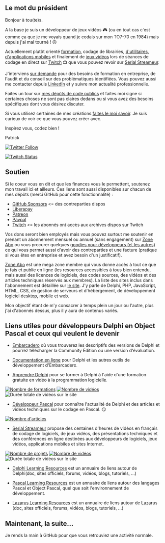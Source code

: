 ## Le mot du président

Bonjour à tou(te)s.

A la base je suis un développeur de jeux vidéos :video_game: (ou en tout cas c'est comme ça que je me voyais quand je codais sur mon TO7-70 en 1984) mais depuis j'ai mal tourné ! :confounded:

Actuellement plutôt orienté [formation](https://olfsoftware.fr/p/_2000b-planning-des-prochaines-formations.html), codage de librairies, [d'utilitaires](https://olfsoftware.fr/c/_1_-logiciels-et-utilitaires.html), [d'applications mobiles](https://olfsoftware.fr/c/_13-applications-mobiles.html) et finalement de [jeux vidéos](https://gamolf.fr) lors de séances de codage en direct sur [Twitch](https://www.twitch.tv/patrickpremartin) :tv: que vous pouvez revoir sur [Serial Streameur](https://serialstreameur.fr).

J'interviens [sur demande](https://olfsoftware.fr/contact/) pour des besoins de formation en entreprise, de l'audit et du conseil sur des problématiques identifiées. Vous pouvez aussi me contacter depuis [LinkedIn](https://www.linkedin.com/in/patrickpremartin/) et y suivre mon actualité professionnelle.

Faites un tour sur [mes dépôts de code publics](https://github.com/DeveloppeurPascal?tab=repositories&q=&type=source&language=&sort=) et faites moi signe si certaines choses ne sont pas claires dedans ou si vous avez des besoins spécifiques dont vous désirez discuter.

Si vous utilisez certaines de mes créations [faites le moi savoir](https://developpeur-pascal.fr/nous-contacter.php). Je suis curieux de voir ce que vous pouvez créer avec.

Inspirez vous, codez bien !

Patrick

[![Twitter Follow](https://img.shields.io/twitter/follow/premartinpatric?style=for-the-badge)](https://twitter.com/PremartinPatric)

[![Twitch Status](https://img.shields.io/twitch/status/patrickpremartin?style=for-the-badge)](https://www.twitch.tv/patrickpremartin)

## Soutien

Si le coeur vous en dit et que les finances vous le permettent, soutenez mon travail ici et ailleurs. Ces liens sont aussi disponibles sur chacun de mes dépôts (merci GitHub pour cette fonctionnalité) :

* [GitHub Sponsors](https://github.com/sponsors/DeveloppeurPascal) <= des contreparties dispos
* [Liberapay](https://liberapay.com/PatrickPremartin)
* [Patreon](https://www.patreon.com/patrickpremartin)
* [Paypal](https://www.paypal.com/paypalme/patrickpremartin)
* [Twitch](https://www.twitch.tv/patrickpremartin) <= les abonnés ont accès aux archives dispos sur Twitch

Vos dons seront bien employés mais vous pouvez surtout me soutenir en prenant un abonnement mensuel ou annuel (sans engagement) sur [Zone Abo](https://zone-abo.fr) ou vous procurer quelques [goodies pour développeurs (et les autres)](https://developpeur-pascal.fr/goodies.html) ce qui vous permet aussi d'avoir des contreparties et une facture (pratique si vous êtes en entreprise et avez besoin d'un justificatif).

[Zone Abo](https://zone-abo.fr) est une mega zone membre qui vous donne accès à tout ce que je fais et publie en ligne (les resources accessibles à tous bien entendu, mais aussi des licences de logiciels, des codes sources, des vidéos et des articles techniques réservés aux membres). La liste des sites inclus dans l'abonnement est détaillée sur [le site](https://zone-abo.fr). J'y parle de Delphi, PHP, JavaScript, HTML, CSS, de gestion de serveurs et d'hébergement, de développement logiciel desktop, mobile et web.

Mon objectif étant de m'y consacrer à temps plein un jour ou l'autre, plus j'ai d'abonnés dessus, plus il y aura de contenus variés.

## Liens utiles pour développeurs Delphi en Object Pascal et ceux qui veulent le devenir

* [Embarcadero](https://www.embarcadero.com) où vous trouverez les descriptifs des versions de Delphi et pourrez télécharger la Community Edition ou une version d'évaluation.

* [Documentation en ligne](https://docwiki.embarcadero.com) pour Delphi et les autres outils de développement d'Embarcadero.

* [Apprendre Delphi](https://apprendre-delphi.fr) pour se former à Delphi à l'aide d'une formation gratuite en vidéo à la programmation logicielle.

[![Nombre de formations](https://img.shields.io/endpoint?style=for-the-badge&url=https%3A%2F%2Fapprendre-delphi.fr%2Fbadge-nb-projets.php)](https://apprendre-delphi.fr/nos-formations-delphi.php)
[![Nombre de vidéos](https://img.shields.io/endpoint?style=for-the-badge&url=https%3A%2F%2Fapprendre-delphi.fr%2Fbadge-nb-videos.php)](https://apprendre-delphi.fr/nos-cours-delphi.php)
![Durée totale de vidéos sur le site](https://img.shields.io/endpoint?style=for-the-badge&url=https%3A%2F%2Fapprendre-delphi.fr%2Fbadge-duree-videos.php)

* [Développeur Pascal](https://developpeur-pascal.fr) pour connaître l'actualité de Delphi et des articles et vidéos techniques sur le codage en Pascal. :smirk:

[![Nombre d'articles](https://img.shields.io/endpoint?style=for-the-badge&url=https%3A%2F%2Fdeveloppeur-pascal.fr%2Fbadge-nb-articles.php)](https://developpeur-pascal.fr/)

* [Serial Streameur](https://serialstreameur.fr) propose des centaines d'heures de vidéos en français de codage de logiciels, de jeux vidéos, des présentations techniques et des conférences en ligne destinées aux développeurs de logiciels, jeux vidéos, applications mobiles et sites Internet.

[![Nombre de projets](https://img.shields.io/endpoint?style=for-the-badge&url=https%3A%2F%2Fserialstreameur.fr%2Fbadge-nb-projets.php)](https://serialstreameur.fr/les-projets.php)
[![Nombre de vidéos](https://img.shields.io/endpoint?style=for-the-badge&url=https%3A%2F%2Fserialstreameur.fr%2Fbadge-nb-videos.php)](https://serialstreameur.fr/les-videos.php)
![Durée totale de vidéos sur le site](https://img.shields.io/endpoint?style=for-the-badge&url=https%3A%2F%2Fserialstreameur.fr%2Fbadge-duree-videos.php)

* [Delphi Learning Resources](https://delphi-resources.developpeur-pascal.fr/) est un annuaire de liens autour de Delphi(doc, sites officiels, forums, vidéos, blogs, tutoriels, ...)

* [Pascal Learning Resources](https://pascal-resources.developpeur-pascal.fr/) est un annuaire de liens autour des langages Pascal et Object Pascal, quel que soit l'environnement de développement.

* [Lazarus Learning Resources](https://lazarus-resources.developpeur-pascal.fr/) est un annuaire de liens autour de Lazarus (doc, sites officiels, forums, vidéos, blogs, tutoriels, ...)

## Maintenant, la suite...

Je rends la main à GitHub pour que vous retrouviez une activité normale.

